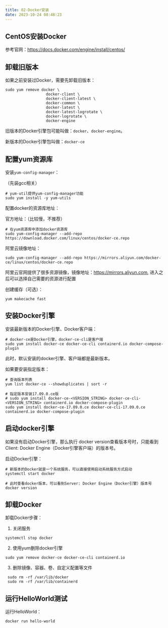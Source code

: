 ```yaml
---
title: 02-Docker安装
date: 2023-10-24 08:48:23
---
```


## CentOS安装Docker

参考官网：https://docs.docker.com/engine/install/centos/

## 卸载旧版本

如果之前安装过Docker，需要先卸载旧版本：

```Shell
sudo yum remove docker \
                  docker-client \
                  docker-client-latest \
                  docker-common \
                  docker-latest \
                  docker-latest-logrotate \
                  docker-logrotate \
                  docker-engine
```

旧版本的Docker引擎包可能叫做：`docker`、`docker-engine`。

新版本的Docker引擎包叫做：`docker-ce`

## 配置yum资源库

安装`yum-config-manager`：

（先装gcc相关）

```Shell
# yum-util提供yum-config-manager功能 
sudo yum install -y yum-utils
```

配置docker的资源库地址：

官方地址：（比较慢，不推荐）

```Shell
# 在yum资源库中添加docker资源库
sudo yum-config-manager --add-repo https://download.docker.com/linux/centos/docker-ce.repo
```

阿里云镜像地址：

```Shell
sudo yum-config-manager --add-repo https://mirrors.aliyun.com/docker-ce/linux/centos/docker-ce.repo
```

阿里云官网提供了很多资源镜像，镜像地址：https://mirrors.aliyun.com, 进入之后可以选择自己需要的资源进行配置

创建缓存（可选）：

```Shell
yum makecache fast
```

## 安装Docker引擎

安装最新版本的Docker引擎、Docker客户端：

```Shell
# docker-ce是Docker引擎，docker-ce-cli是客户端
sudo yum install docker-ce docker-ce-cli containerd.io docker-compose-plugin
```

此时，默认安装的docker引擎、客户端都是最新版本。

如果要安装指定版本：

```Shell
# 查询版本列表
yum list docker-ce --showduplicates | sort -r

# 指定版本安装17.09.0.ce版
# sudo yum install docker-ce-<VERSION_STRING> docker-ce-cli-<VERSION_STRING> containerd.io docker-compose-plugin
sudo yum install docker-ce-17.09.0.ce docker-ce-cli-17.09.0.ce containerd.io docker-compose-plugin
```

## 启动docker引擎

如果没有启动Docker引擎，那么执行 docker version查看版本号时，只能看到 Client: Docker Engine（Docker引擎客户端）的版本号。

启动Docker引擎：

```Shell
# 新版本的Docker就是一个系统服务，可以直接使用启动系统服务方式启动
systemctl start docker

# 此时查看docker版本，可以看到Server: Docker Engine（Docker引擎）版本号
docker version
```

## 卸载Docker

卸载Docker步骤：

1. 关闭服务

```Shell
systemctl stop docker
```

2. 使用yum删除docker引擎

```Shell
sudo yum remove docker-ce docker-ce-cli containerd.io
```

3. 删除镜像、容器、卷、自定义配置等文件

```Shell
 sudo rm -rf /var/lib/docker
 sudo rm -rf /var/lib/containerd
```

## 运行HelloWorld测试

运行HelloWorld：

```Shell
docker run hello-world
```
